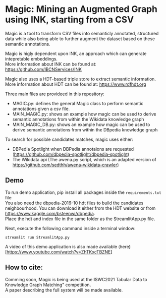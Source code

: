 # Magic: Mining an Augmented Graph using INK, starting from a CSV

Magic is a tool to transform CSV files into semanticly annotated, structured data while also being able to further augment the dataset based on these semantic annotations.

Magic is higly dependent upon INK, an approach which can generate intepretable embeddings.<br>
More information about INK can be found at: https://github.com/IBCNServices/INK

Magic also uses a HDT-based triple store to extract semantic information.<br>
More information about HDT can be found at: https://www.rdfhdt.org

Three main files are provideed in this repository:
- MAGIC.py: defines the general Magic class to perform semantic annotations given a csv file.
- MAIN_MAGIC.py: shows an example how magic can be used to derive semantic annotations from within the Wikidata knowledge graph
- MAIN_MAGIC_DB.py: shows an example how magic can be used to derive semantic annotations from within the DBpedia knowledge graph

To search for possible candidates matches, magic uses either:
- DBPedia Spotlight when DBPedia annotaions are requested (https://github.com/dbpedia-spotlight/dbpedia-spotlight)
- The Wikidata api (The awena.py script, which is an adapted version of https://github.com/sedthh/awena-wikidata-crawler)

## Demo

To run demo application, pip install all packages inside the `requirements.txt` file <br>
You also need the dbpedia-2016-10 hdt files to build the candidates neighbourhood. You can download it either from the HDT website or from https://www.kaggle.com/bsteenwi/dbpedia. 
<br> Place the hdt and index file in the same folder as the StreamlitApp.py file.

Next, execute the following command inside a terminal window:

```
streamlit run StreamlitApp.py
```

A video of this demo application is also made available (here)[https://www.youtube.com/watch?v=ZhTKxcTBZNE]

## How to cite:
Comming soon, Magic is being used at the ISWC2021 Tabular Data to Knowledge Graph Matching" competition.<br>
A paper describing the full system will be made available.
